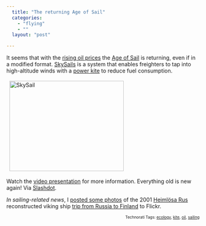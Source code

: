```yaml
---
  title: "The returning Age of Sail"
  categories: 
    - "flying"
    - ""
  layout: "post"

---
```

It seems that with the <a href="http://en.wikipedia.org/wiki/Peak_oil">rising oil prices</a> the <a href="http://en.wikipedia.org/wiki/Age_of_Sail">Age of Sail</a> is returning, even if in a modified format. <a href="http://www.skysails.info/index.php?L=1">SkySails</a> is a system that enables freighters to tap into high-altitude winds with a <a href="http://en.wikipedia.org/wiki/Power_kite">power kite</a> to reduce fuel consumption.

<img src="http://bergie.iki.fi/midcom-serveattachmentguid-e01b1ba89ccf11dc813f2b6ca06d89038903/skysail.png" height="235" width="298" border="0" hspace="8" vspace="4" alt="SkySail" title="SkySail" />

Watch the <a href="http://s2.streamingfarm.tv/streamingfarm/skysails_clips/20070823_SkySails_Erklaerfilm_e03_768k.wmv">video presentation</a> for more information. Everything old is new again! Via <a href="http://hardware.slashdot.org/hardware/07/11/26/1925210.shtml">Slashdot</a>.

<em>In sailing-related news</em>, I <a href="http://www.flickr.com/photos/bergie/sets/72157603284046477/">posted some photos</a> of the 2001 <a href="http://www.qnet.fi/rus-project/">Heimlösa Rus</a> reconstructed viking ship <a href="http://www.qnet.fi/rus-project/voyage2001engl.html">trip from Russia to Finland</a> to Flickr.

<!-- technorati tags start --><p style="text-align:right;font-size:10px;">Technorati Tags: <a href="http://www.technorati.com/tag/ecology" rel="tag">ecology</a>, <a href="http://www.technorati.com/tag/kite" rel="tag">kite</a>, <a href="http://www.technorati.com/tag/oil" rel="tag">oil</a>, <a href="http://www.technorati.com/tag/sailing" rel="tag">sailing</a></p><!-- technorati tags end -->